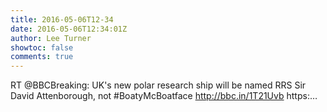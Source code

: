 ```yaml
---
title: 2016-05-06T12-34
date: 2016-05-06T12:34:01Z
author: Lee Turner
showtoc: false
comments: true
---
```


RT @BBCBreaking: UK's new polar research ship will be named RRS Sir David Attenborough, not #BoatyMcBoatface
http://bbc.in/1T21Uvb https:…

